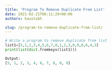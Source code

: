 ```yaml
---
title: 'Program To Remove Duplicate From List'
date: 2021-02-21T06:11:29+00:00
authors: kaustubh

slug: /program-to-remove-duplicate-from-list/
---
```

```python title="file.py"
# Write a program to remove duplicate from list
list1=[5,1,2,3,4,5,6,7,8,1,2,3,0,9,8,6,4,3]
print(list(dict.fromkeys(list1)))
```

```python title="file.py"
Output:
[5, 1, 2, 3, 4, 6, 7, 8, 0, 9]

```
